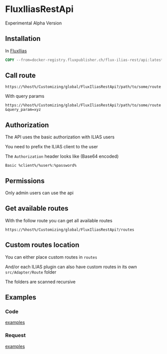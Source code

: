 # FluxIliasRestApi

Experimental Alpha Version

## Installation

In [FluxIlias](https://github.com/fluxapps/FluxIlias)

```dockerfile
COPY --from=docker-registry.fluxpublisher.ch/flux-ilias-rest/api:latest /FluxIliasRestApi "$ILIAS_WEB_DIR/Customizing/global/FluxIliasRestApi"
```

## Call route

`https://%host%/Customizing/global/FluxIliasRestApi?/path/to/some/route`

With query params

`https://%host%/Customizing/global/FluxIliasRestApi?/path/to/some/route&query_param=xyz`

## Authorization

The API uses the basic authorization with ILIAS users

You need to prefix the ILIAS client to the user

The `Authorization` header looks like (Base64 encoded)

`Basic %client%/%user%:%password%`

## Permissions

Only admin users can use the api

## Get available routes

With the follow route you can get all available routes

`https://%host%/Customizing/global/FluxIliasRestApi?/routes`

## Custom routes location

You can either place custom routes in `routes`

And/or each ILIAS plugin can also have custom routes in its own `src/Adapter/Route` folder

The folders are scanned recursive

## Examples

### Code

[examples](https://github.com/fluxapps/FluxRestApi/tree/main/examples/routes)

### Request

[examples](examples)
